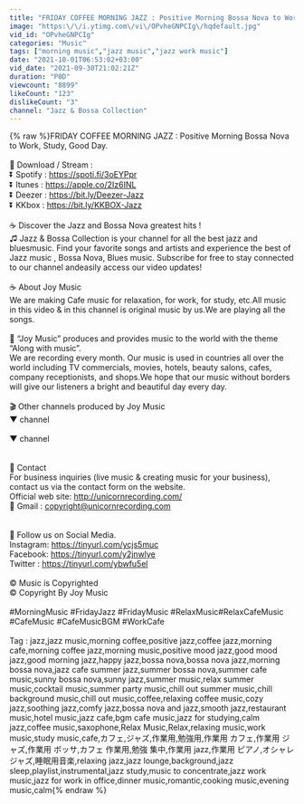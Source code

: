 ```yaml
---
title: "FRIDAY COFFEE MORNING JAZZ : Positive Morning Bossa Nova to Work, Study, Good Day"
image: "https:\/\/i.ytimg.com\/vi\/OPvheGNPCIg\/hqdefault.jpg"
vid_id: "OPvheGNPCIg"
categories: "Music"
tags: ["morning music","jazz music","jazz work music"]
date: "2021-10-01T06:53:02+03:00"
vid_date: "2021-09-30T21:02:21Z"
duration: "P0D"
viewcount: "8899"
likeCount: "123"
dislikeCount: "3"
channel: "Jazz & Bossa Collection"
---
```

{% raw %}FRIDAY COFFEE MORNING JAZZ : Positive Morning Bossa Nova to Work, Study, Good Day.<br /><br />🔔 Download / Stream :<br />⏬ Spotify : <a rel="nofollow" target="blank" href="https://spoti.fi/3oEYPpr">https://spoti.fi/3oEYPpr</a><br />⏬ Itunes : <a rel="nofollow" target="blank" href="https://apple.co/2Iz6INL">https://apple.co/2Iz6INL</a><br />⏬ Deezer : <a rel="nofollow" target="blank" href="https://bit.ly/Deezer-Jazz">https://bit.ly/Deezer-Jazz</a><br />⏬ KKbox : <a rel="nofollow" target="blank" href="https://bit.ly/KKBOX-Jazz">https://bit.ly/KKBOX-Jazz</a><br /><br />☕ Discover the Jazz and Bossa Nova greatest hits ! <br />♫ Jazz &amp; Bossa Collection is your channel for all the best jazz and bluesmusic. Find your favorite songs and artists and experience the best of Jazz music , Bossa Nova, Blues music. Subscribe for free to stay connected to our channel andeasily access our video updates! <br /><br />☕ About Joy Music<br />We are making Cafe music for relaxation, for work, for study, etc.All music in this video &amp; in this channel is original music by us.We are playing all the songs.<br /><br />📜 “Joy Music” produces and provides music to the world with the theme “Along with music”.<br />We are recording every month. Our music is used in countries all over the world including TV commercials, movies, hotels, beauty salons, cafes, company receptionists, and shops.We hope that our music without borders will give our listeners a bright and beautiful day every day.<br /><br />🎬 Other channels produced by Joy Music<br />▼  channel<br /><br />▼ channel<br /><br /><br />📩 Contact<br />For business inquiries (live music &amp; creating music for your business), contact us via the contact form on the website.<br />Official web site: <a rel="nofollow" target="blank" href="http://unicornrecording.com/">http://unicornrecording.com/</a><br />📩 Gmail : copyright@unicornrecording.com<br /><br /><br />🔗 Follow us on Social Media.<br />Instagram: <a rel="nofollow" target="blank" href="https://tinyurl.com/ycjs5muc">https://tinyurl.com/ycjs5muc</a><br />Facebook: <a rel="nofollow" target="blank" href="https://tinyurl.com/y2jnwlye">https://tinyurl.com/y2jnwlye</a><br />Twitter     : <a rel="nofollow" target="blank" href="https://tinyurl.com/ybwfu5el">https://tinyurl.com/ybwfu5el</a><br /><br />© Music is Copyrighted<br />© Copyright By Joy Music<br /><br />#MorningMusic​ #FridayJazz​ #FridayMusic​ #RelaxMusic​ #RelaxCafeMusic​ #CafeMusic​ #CafeMusicBGM​ #WorkCafe<br /><br />Tag : jazz,jazz music,morning coffee,positive jazz,coffee jazz,morning cafe,morning coffee jazz,morning music,positive mood jazz,good mood jazz,good morning jazz,happy jazz,bossa nova,bossa nova jazz,morning bossa nova,jazz cafe summer jazz,summer bossa nova,summer cafe music,sunny bossa nova,sunny jazz,summer music,relax summer music,cocktail music,summer party music,chill out summer music,chill background music,chill out music,coffee,relaxing coffee music,cozy jazz,soothing jazz,comfy jazz,bossa nova and jazz,smooth jazz,restaurant music,hotel music,jazz cafe,bgm cafe music,jazz for studying,calm jazz,coffee music,saxophone,Relax Music,Relax,relaxing music,work music,study music,cafe,カフェ,ジャズ,作業用,勉強用,作業用 カフェ,作業用 ジャズ,作業用 ボッサ,カフェ 作業用,勉強 集中,作業用 jazz,作業用 ピアノ,オシャレジャズ,睡眠用音楽,relaxing jazz,jazz lounge,background,jazz sleep,playlist,instrumental,jazz study,music to concentrate,jazz work music,jazz for work in office,dinner music,romantic,cooking music,evening music,calm{% endraw %}
